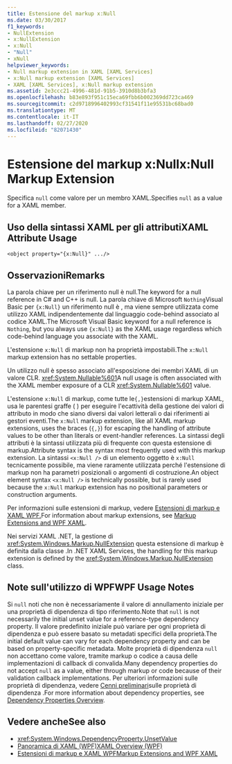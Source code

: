 ```yaml
---
title: Estensione del markup x:Null
ms.date: 03/30/2017
f1_keywords:
- NullExtension
- x:NullExtension
- x:Null
- "Null"
- xNull
helpviewer_keywords:
- Null markup extension in XAML [XAML Services]
- x:Null markup extension [XAML Services]
- XAML [XAML Services], x:Null markup extension
ms.assetid: 2e3ccc21-4996-481d-91b5-3910d8b3bfa3
ms.openlocfilehash: b83e893f951c15eca69fbb6b002369dd723ca469
ms.sourcegitcommit: c2d9718996402993cf31541f11e95531bc68bad0
ms.translationtype: MT
ms.contentlocale: it-IT
ms.lasthandoff: 02/27/2020
ms.locfileid: "82071430"
---
```

# <a name="xnull-markup-extension"></a><span data-ttu-id="63ac3-102">Estensione del markup x:Null</span><span class="sxs-lookup"><span data-stu-id="63ac3-102">x:Null Markup Extension</span></span>

<span data-ttu-id="63ac3-103">Specifica `null` come valore per un membro XAML.</span><span class="sxs-lookup"><span data-stu-id="63ac3-103">Specifies `null` as a value for a XAML member.</span></span>

## <a name="xaml-attribute-usage"></a><span data-ttu-id="63ac3-104">Uso della sintassi XAML per gli attributi</span><span class="sxs-lookup"><span data-stu-id="63ac3-104">XAML Attribute Usage</span></span>

```xaml
<object property="{x:Null}" .../>
```

## <a name="remarks"></a><span data-ttu-id="63ac3-105">Osservazioni</span><span class="sxs-lookup"><span data-stu-id="63ac3-105">Remarks</span></span>

<span data-ttu-id="63ac3-106">La parola chiave per un riferimento null è null.</span><span class="sxs-lookup"><span data-stu-id="63ac3-106">The keyword for a null reference in C# and C++ is null.</span></span> <span data-ttu-id="63ac3-107">La parola chiave di Microsoft `Nothing`Visual Basic per `{x:Null}` un riferimento null è , ma viene sempre utilizzata come utilizzo XAML indipendentemente dal linguaggio code-behind associato al codice XAML.</span><span class="sxs-lookup"><span data-stu-id="63ac3-107">The Microsoft Visual Basic keyword for a null reference is `Nothing`, but you always use `{x:Null}` as the XAML usage regardless which code-behind language you associate with the XAML.</span></span>

<span data-ttu-id="63ac3-108">L'estensione `x:Null` di markup non ha proprietà impostabili.</span><span class="sxs-lookup"><span data-stu-id="63ac3-108">The `x:Null` markup extension has no settable properties.</span></span>

<span data-ttu-id="63ac3-109">Un utilizzo null è spesso associato all'esposizione dei membri XAML di un valore CLR. <xref:System.Nullable%601></span><span class="sxs-lookup"><span data-stu-id="63ac3-109">A null usage is often associated with the XAML member exposure of a CLR <xref:System.Nullable%601> value.</span></span>

<span data-ttu-id="63ac3-110">L'estensione `x:Null` di markup, come tutte le`{,}`estensioni di markup XAML, usa le parentesi graffe ( ) per eseguire l'ecattività della gestione dei valori di attributo in modo che siano diversi dai valori letterali o dai riferimenti ai gestori eventi.</span><span class="sxs-lookup"><span data-stu-id="63ac3-110">The `x:Null` markup extension, like all XAML markup extensions, uses the braces (`{,}`) for escaping the handling of attribute values to be other than literals or event-handler references.</span></span> <span data-ttu-id="63ac3-111">La sintassi degli attributi è la sintassi utilizzata più di frequente con questa estensione di markup.</span><span class="sxs-lookup"><span data-stu-id="63ac3-111">Attribute syntax is the syntax most frequently used with this markup extension.</span></span> <span data-ttu-id="63ac3-112">La sintassi `<x:Null />` di un elemento oggetto è `x:Null` tecnicamente possibile, ma viene raramente utilizzata perché l'estensione di markup non ha parametri posizionali o argomenti di costruzione.</span><span class="sxs-lookup"><span data-stu-id="63ac3-112">An object element syntax `<x:Null />` is technically possible, but is rarely used because the `x:Null` markup extension has no positional parameters or construction arguments.</span></span>

<span data-ttu-id="63ac3-113">Per informazioni sulle estensioni di markup, vedere [Estensioni di markup e XAML WPF.](../../framework/wpf/advanced/markup-extensions-and-wpf-xaml.md)</span><span class="sxs-lookup"><span data-stu-id="63ac3-113">For information about markup extensions, see [Markup Extensions and WPF XAML](../../framework/wpf/advanced/markup-extensions-and-wpf-xaml.md).</span></span>

<span data-ttu-id="63ac3-114">Nei servizi XAML .NET, la gestione di <xref:System.Windows.Markup.NullExtension> questa estensione di markup è definita dalla classe .</span><span class="sxs-lookup"><span data-stu-id="63ac3-114">In .NET XAML Services, the handling for this markup extension is defined by the <xref:System.Windows.Markup.NullExtension> class.</span></span>

## <a name="wpf-usage-notes"></a><span data-ttu-id="63ac3-115">Note sull'utilizzo di WPF</span><span class="sxs-lookup"><span data-stu-id="63ac3-115">WPF Usage Notes</span></span>

<span data-ttu-id="63ac3-116">Si `null` noti che non è necessariamente il valore di annullamento iniziale per una proprietà di dipendenza di tipo riferimento.</span><span class="sxs-lookup"><span data-stu-id="63ac3-116">Note that `null` is not necessarily the initial unset value for a reference-type dependency property.</span></span> <span data-ttu-id="63ac3-117">Il valore predefinito iniziale può variare per ogni proprietà di dipendenza e può essere basato su metadati specifici della proprietà.</span><span class="sxs-lookup"><span data-stu-id="63ac3-117">The initial default value can vary for each dependency property and can be based on property-specific metadata.</span></span> <span data-ttu-id="63ac3-118">Molte proprietà di dipendenza `null` non accettano come valore, tramite markup o codice a causa delle implementazioni di callback di convalida.</span><span class="sxs-lookup"><span data-stu-id="63ac3-118">Many dependency properties do not accept `null` as a value, either through markup or code because of their validation callback implementations.</span></span> <span data-ttu-id="63ac3-119">Per ulteriori informazioni sulle proprietà di dipendenza, vedere [Cenni preliminari](../../framework/wpf/advanced/dependency-properties-overview.md)sulle proprietà di dipendenza .</span><span class="sxs-lookup"><span data-stu-id="63ac3-119">For more information about dependency properties, see [Dependency Properties Overview](../../framework/wpf/advanced/dependency-properties-overview.md).</span></span>

## <a name="see-also"></a><span data-ttu-id="63ac3-120">Vedere anche</span><span class="sxs-lookup"><span data-stu-id="63ac3-120">See also</span></span>

- <xref:System.Windows.DependencyProperty.UnsetValue>
- [<span data-ttu-id="63ac3-121">Panoramica di XAML (WPF)</span><span class="sxs-lookup"><span data-stu-id="63ac3-121">XAML Overview (WPF)</span></span>](../fundamentals/xaml.md)
- [<span data-ttu-id="63ac3-122">Estensioni di markup e XAML WPF</span><span class="sxs-lookup"><span data-stu-id="63ac3-122">Markup Extensions and WPF XAML</span></span>](../../framework/wpf/advanced/markup-extensions-and-wpf-xaml.md)

